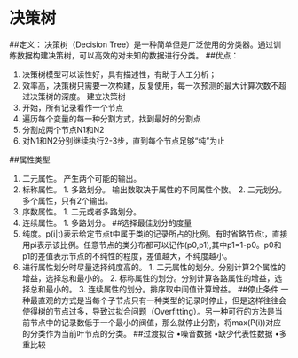 
# 决策树
##定义：
  决策树（Decision Tree）是一种简单但是广泛使用的分类器。通过训练数据构建决策树，可以高效的对未知的数据进行分类。
##优点：
   1. 决策树模型可以读性好，具有描述性，有助于人工分析；
   2. 效率高，决策树只需要一次构建，反复使用，每一次预测的最大计算次数不超过决策树的深度。
   建立决策树
   1. 开始，所有记录看作一个节点
   2. 遍历每个变量的每一种分割方式，找到最好的分割点
   3. 分割成两个节点N1和N2
   4. 对N1和N2分别继续执行2-3步，直到每个节点足够“纯”为止

##属性类型
1. 二元属性。 产生两个可能的输出。
2. 标称属性。 
         1. 多路划分。 输出数取决于属性的不同属性个数。
         2. 二元划分。 多个属性，只有2个输出。
3. 序数属性。 
         1. 二元或者多路划分。
4. 连续属性。
         1. 多路划分。
##选择最佳划分的度量
1. 纯度。p(i|t)表示给定节点t中属于类i的记录所占的比例。有时省略节点t，直接用pi表示该比例。任意节点的类分布都可以记作(p0,p1),其中p1=1-p0。p0和p1的差值表示节点的不纯性的程度，差值越大，不纯度越小。
2. 进行属性划分时尽量选择纯度高的。
         1. 二元属性的划分。分别计算2个属性的增益，选择总和最小的。
         2. 标称属性的划分。分别计算各路属性的增益，选择总和最小的。
         3. 连续属性的划分。排序取中间值计算增益。
##停止条件
一种最直观的方式是当每个子节点只有一种类型的记录时停止，但是这样往往会使得树的节点过多，导致过拟合问题（Overfitting）。另一种可行的方法是当前节点中的记录数低于一个最小的阀值，那么就停止分割，将max(P(i))对应的分类作为当前叶节点的分类。
##过渡拟合
•噪音数据
•缺少代表性数据
•多重比较

